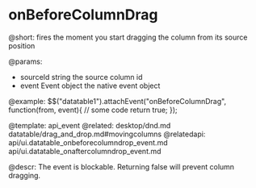 onBeforeColumnDrag
=============


@short: 
	fires the moment you start dragging the column from its source position
	
@params:

- sourceId			string					the source column id
- event				Event object			the native event object
    
@example:
$$("datatable1").attachEvent("onBeforeColumnDrag", function(from, event){
	// some code
	return true;
});


@template:	api_event
@related: 
	desktop/dnd.md
    datatable/drag_and_drop.md#movingcolumns
@relatedapi:
	api/ui.datatable_onbeforecolumndrop_event.md
    api/ui.datatable_onaftercolumndrop_event.md

@descr:
The event is blockable. Returning false will prevent column dragging.





